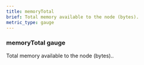 ```yaml
---
title: memoryTotal
brief: Total memory available to the node (bytes).
metric_type: gauge
---
```

### memoryTotal gauge

Total memory available to the node (bytes)..
